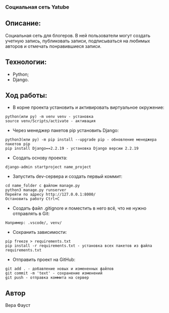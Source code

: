 ### Социальная сеть Yatube 
## Описание:
Социальная сеть для блогеров. В ней пользователи могут создать учетную запись, публиковать записи, подписываться на любимых авторов и отмечать понравившиеся записи.

## Технологии:
- Python;
- Django. 

## Ход работы:
- В корне проекта установить и активировать виртуальное окружение:
```
python(или py) -m venv venv - установка
source venv/Scripts/activate - активация
```
- Через менеджер пакетов pip установить Django:
```
python3(или py) -m pip install --upgrade pip - обновление менеджера пакетов pip
pip install Django==2.2.19 - установка Django версии 2.2.19
```
- Создать основу проекта:
```
django-admin startproject name_project
```
- Запустить dev-сервера и создать первый коммит:
```
cd name_folder с файлом manage.py
python3 manage.py runserver
Перейти по адресу http://127.0.0.1:8000/
Остановить работу Ctrl+C
```
- Создать файл .gitignore и поместить в него всё, что не нужно отправлять в Git:
```
Например: .vscode/, venv/
```
- Сохранить зависимости:
```
pip freeze > requirements.txt
pip install -r requirements.txt - установка всех пакетов из файла requirements.txt
```
- Отправить проект на GitHub:
```
git add . - добавление новых и измененных файлов
git commit -m 'text' - сохранение изменений
git push - отправка коммита на сервер
```
## Автор
Вера Фауст
